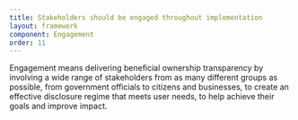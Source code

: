 ```yaml
---
title: Stakeholders should be engaged throughout implementation
layout: framework
component: Engagement
order: 11
---
```


Engagement means delivering beneficial ownership transparency by involving a wide range of stakeholders from as many different groups as possible, from government officials to citizens and businesses, to create an effective disclosure regime that meets user needs, to help achieve their goals and improve impact.